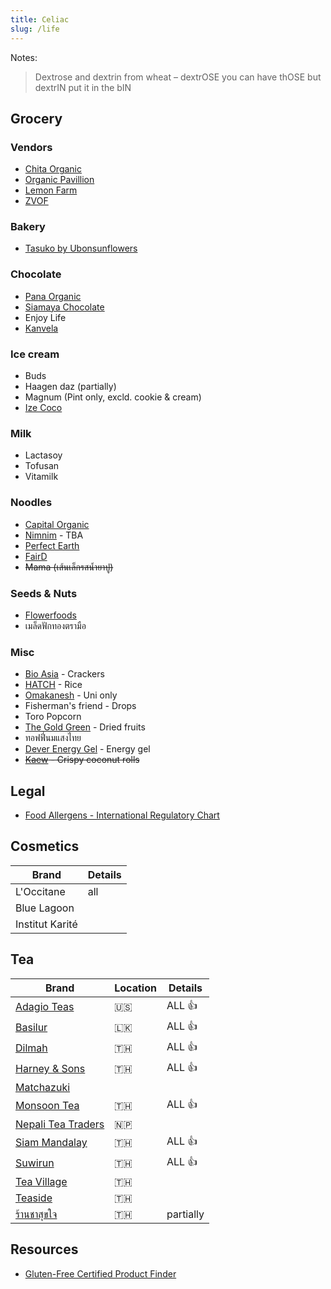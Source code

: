 ```yaml
---
title: Celiac
slug: /life
---
```


Notes:

> Dextrose and dextrin from wheat – dextrOSE you can have thOSE but dextrIN put it in the bIN

## Grocery

### Vendors

- [Chita Organic](https://www.chitaorganicfood.co.th/category)
- [Organic Pavillion](https://shopee.co.th/organicpavilion)
- [Lemon Farm](https://www.lemonfarm.com/th/online-product.html)
- [ZVOF](https://www.facebook.com/ZvofCereal/)

### Bakery

- [Tasuko by Ubonsunflowers](https://www.tasukobyubonsunflower.com/)

### Chocolate

- [Pana Organic](https://pana-organic.com)
- [Siamaya Chocolate](https://siamayachocolate.com)
- Enjoy Life
- [Kanvela](https://www.kanvelachocolate.com/)

### Ice cream

- Buds
- Haagen daz (partially)
- Magnum (Pint only, excld. cookie & cream)
- [Ize Coco](http://www.izecoco.com/product.html)

### Milk

- Lactasoy
- Tofusan
- Vitamilk

### Noodles

- [Capital Organic](https://www.capital-organic.com/catalog.aspx)
- [Nimnim](https://www.nimnimnoodle.com) - TBA
- [Perfect Earth](https://perfectearthfoods.in.th/)
- [FairD](https://www.facebook.com/FairD.OrganicFairtrade/)
- ~~Mama (เส้นเล็กรสน้ำยาปู)~~

### Seeds & Nuts

- [Flowerfoods](https://www.flowerfoodth.com/category)
- เมล็ดฟักทองตรามือ

### Misc

- [Bio Asia](https://www.bioasia.co.th/pdf) - Crackers
- [HATCH](https://www.facebook.com/hatchgoodies) - Rice
- [Omakanesh](https://www.facebook.com/omakanesh/) - Uni only
- Fisherman's friend - Drops
- Toro Popcorn
- [The Gold Green](http://www.thegoldgreenthailand.com/#fruit) - Dried fruits
- ทอฟฟี่นมแสงไทย
- [Dever Energy Gel](https://deverenergygel.com/shop/) - Energy gel
- ~~[Kaew](https://www.kaew.co.th/product) - Crispy coconut rolls~~

## Legal

- [Food Allergens - International Regulatory Chart](https://farrp.unl.edu/IRChart)

## Cosmetics

| Brand           | Details |
| --------------- | ------- |
| L'Occitane      | all     |
| Blue Lagoon     |         |
| Institut Karité |         |

## Tea

| Brand                                                                        | Location | Details   |
| ---------------------------------------------------------------------------- | -------- | --------- |
| [Adagio Teas](https://www.adagio.com)                                        | 🇺🇸       | ALL 👍    |
| [Basilur](https://www.basilurtea.com/)                                       | 🇱🇰       | ALL 👍    |
| [Dilmah](https://shop.dilmahteathailand.com/en/)                             | 🇹🇭       | ALL 👍    |
| [Harney & Sons](https://harneyteasthailand.com)                              | 🇹🇭       | ALL 👍    |
| [Matchazuki](https://matchazuki.com)                                         |          |           |
| [Monsoon Tea](https://monsoontea.co.th)                                      | 🇹🇭       | ALL 👍    |
| [Nepali Tea Traders](https://www.nepaliteatraders.com/collections/black-tea) | 🇳🇵       |           |
| [Siam Mandalay](https://www.facebook.com/SiamMandalayHealthandWellness/)     | 🇹🇭       | ALL 👍    |
| [Suwirun](http://www.suwirunteashop.com/)                                    | 🇹🇭       | ALL 👍    |
| [Tea Village](https://tea-village.com)                                       | 🇹🇭       |           |
| [Teaside](https://tea-side.com/)                                             | 🇹🇭       |           |
| [ร้านชาสุขใจ](https://www.facebook.com/ChaSookJai)                           | 🇹🇭       | partially |

## Resources

- [Gluten-Free Certified Product Finder](https://gfco.org/product-directory/)
